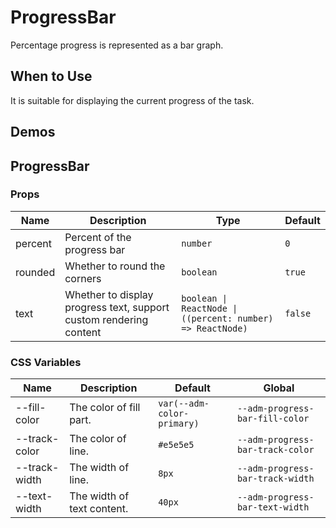 # ProgressBar

Percentage progress is represented as a bar graph.

## When to Use

It is suitable for displaying the current progress of the task.

## Demos

<code src="./demos/demo1.tsx"></code>

<code src="./demos/demo2.tsx"></code>

## ProgressBar

### Props

| Name | Description | Type | Default |
| --- | --- | --- | --- |
| percent | Percent of the progress bar | `number` | `0` |
| rounded | Whether to round the corners | `boolean` | `true` |
| text | Whether to display progress text, support custom rendering content | `boolean \| ReactNode \| ((percent: number) => ReactNode)` | `false` |

### CSS Variables

| Name | Description | Default | Global |
| --- | --- | --- | --- |
| --fill-color | The color of fill part. | `var(--adm-color-primary)` | `--adm-progress-bar-fill-color` |
| --track-color | The color of line. | `#e5e5e5` | `--adm-progress-bar-track-color` |
| --track-width | The width of line. | `8px` | `--adm-progress-bar-track-width` |
| --text-width | The width of text content. | `40px` | `--adm-progress-bar-text-width` |
